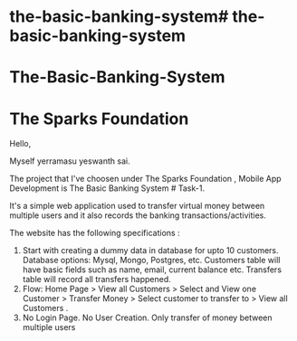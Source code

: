# the-basic-banking-system# the-basic-banking-system
# The-Basic-Banking-System
# The Sparks Foundation
Hello,

Myself yerramasu yeswanth sai.

The project that I've choosen under The Sparks Foundation , Mobile App Development is The Basic Banking System # Task-1.

It's a simple web application used to transfer virtual money between multiple users and it also records the banking transactions/activities.

The website has the following specifications :
1. Start with creating a dummy data in database for upto 10 customers. Database options: Mysql, Mongo, Postgres, etc. Customers table will have basic fields such as name, email, current balance etc. Transfers table will record all transfers happened.
2. Flow: Home Page > View all Customers > Select and View one Customer > Transfer Money > Select customer to transfer to > View all Customers .
3. No Login Page. No User Creation. Only transfer of money between multiple users
